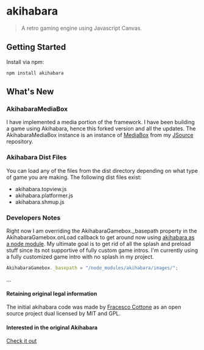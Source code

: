 akihabara
=========

> A retro gaming engine using Javascript Canvas.


## Getting Started
Install via npm:
```shell
npm install akihabara
```


## What's New

### AkihabaraMediaBox
I have implemented a media portion of the framework. I have been building a game using Akihabara, hence this forked version and all the updates. The AkihabaraMediaBox instance is an instance of [MediaBox](https://github.com/kitajchuk/jsource/blob/master/src/MediaBox.js) from my [JSource](https://github.com/kitajchuk/jsource/) repository.

### Akihabara Dist Files
You can load any of the files from the dist directory depending on what type of game you are making. The following dist files exist:
 - akihabara.topview.js
 - akihabara.platformer.js
 - akihabara.shmup.js

### Developers Notes
Right now I am overriding the AkihabaraGamebox._basepath property in the AkihabaraGamebox.onLoad callback to get around now using [akihabara as a node module](https://www.npmjs.org/package/akihabara). My ultimate goal is to get rid of all the splash and preload stuff since its not supportive of fully custom game intros. I'm currently using a fully customized game intro with no splash in my project.
```js
AkihabaraGamebox._basepath = "/node_modules/akihabara/images/";
```


...



#### Retaining original legal information
The initial akihabara code was made by [Fracesco Cottone](http://kesiev.com) as an open source project dual licensed by MIT and GPL.

#### Interested in the original Akihabara
[Check it out](https://github.com/Akihabara/akihabara)